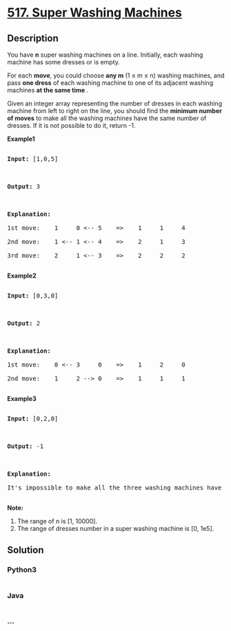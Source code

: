 # [517. Super Washing Machines](https://leetcode.com/problems/super-washing-machines)

## Description
<p>You have <b>n</b> super washing machines on a line. Initially, each washing machine has some dresses or is empty. 
</p>

<p>For each <b>move</b>, you could choose <b>any m</b> (1 &le; m &le; n) washing machines, and pass <b>one dress</b> of each washing machine to one of its adjacent washing machines <b> at the same time </b>.  </p>

<p>Given an integer array representing the number of dresses in each washing machine from left to right on the line, you should find the <b>minimum number of moves</b> to make all the washing machines have the same number of dresses. If it is not possible to do it, return -1.</p>

<p><b>Example1</b>
<pre>
<b>Input:</b> [1,0,5]

<b>Output:</b> 3

<b>Explanation:</b> 
1st move:    1     0 <-- 5    =>    1     1     4
2nd move:    1 <-- 1 <-- 4    =>    2     1     3    
3rd move:    2     1 <-- 3    =>    2     2     2   
</pre>

<p><b>Example2</b>
<pre>
<b>Input:</b> [0,3,0]

<b>Output:</b> 2

<b>Explanation:</b> 
1st move:    0 <-- 3     0    =>    1     2     0    
2nd move:    1     2 --> 0    =>    1     1     1     
</pre>

<p><b>Example3</b>
<pre>
<b>Input:</b> [0,2,0]

<b>Output:</b> -1

<b>Explanation:</b> 
It's impossible to make all the three washing machines have the same number of dresses. 
</pre>

</p>

<p><b>Note:</b><br>
<ol>
<li>The range of n is [1, 10000].</li>
<li>The range of dresses number in a super washing machine is [0, 1e5].</li>
</ol>
</p>


## Solution
<!-- Type common method here -->


### Python3
<!-- Type special method here -->

```python

```

### Java
<!-- Type special method here -->

```java

```

### ...
```

```

